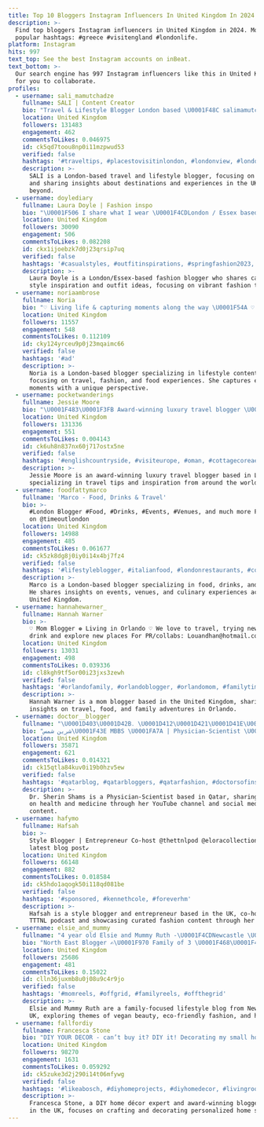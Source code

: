 ```yaml
---
title: Top 10 Bloggers Instagram Influencers In United Kingdom In 2024
description: >-
  Find top bloggers Instagram influencers in United Kingdom in 2024. Most
  popular hashtags: #greece #visitengland #londonlife.
platform: Instagram
hits: 997
text_top: See the best Instagram accounts on inBeat.
text_bottom: >-
  Our search engine has 997 Instagram influencers like this in United Kingdom
  for you to collaborate.
profiles:
  - username: sali_mamutchadze
    fullname: SALI | Content Creator
    bio: "Travel & Lifestyle Blogger London based \U0001F48C salimamutchadze@outlook.com"
    location: United Kingdom
    followers: 131483
    engagement: 462
    commentsToLikes: 0.046975
    id: ck5qd7toou8np0i11mzpwud53
    verified: false
    hashtags: '#traveltips, #placestovisitinlondon, #londonview, #londonspots'
    description: >-
      SALI is a London-based travel and lifestyle blogger, focusing on exploring
      and sharing insights about destinations and experiences in the UK and
      beyond.
  - username: doylediary
    fullname: Laura Doyle | Fashion inspo
    bio: "\U0001F506 I share what I wear \U0001F4CDLondon / Essex based fashion blogger \U0001F4E7 thedoylediary@gmail.com"
    location: United Kingdom
    followers: 30090
    engagement: 506
    commentsToLikes: 0.082208
    id: ckx1ijoebzk7d0j23qrsip7uq
    verified: false
    hashtags: '#casualstyles, #outfitinspirations, #springfashion2023, #colourfulstyle'
    description: >-
      Laura Doyle is a London/Essex-based fashion blogger who shares casual
      style inspiration and outfit ideas, focusing on vibrant fashion themes.
  - username: noriaambrose
    fullname: Noria
    bio: "♡ Living life & capturing moments along the way \U0001F54A ♡ Places + fashion + food + everyday life ♡ London Blogger \U0001F4ABCollabs: contactnoriaa@gmail.com \U0001F4CDLondon"
    location: United Kingdom
    followers: 11557
    engagement: 548
    commentsToLikes: 0.112109
    id: cky124yrceu9p0j23mqaimc66
    verified: false
    hashtags: '#ad'
    description: >-
      Noria is a London-based blogger specializing in lifestyle content,
      focusing on travel, fashion, and food experiences. She captures everyday
      moments with a unique perspective.
  - username: pocketwanderings
    fullname: Jessie Moore
    bio: "\U0001F483\U0001F3FB Award-winning luxury travel blogger \U0001F9F3 Follow for travel tips & inspiration \U0001F1EC\U0001F1E7 London-based \U0001F4E9 hello@pocketwanderings.com"
    location: United Kingdom
    followers: 131336
    engagement: 551
    commentsToLikes: 0.004143
    id: ck6uh8n837nx60j717ostx5ne
    verified: false
    hashtags: '#englishcountryside, #visiteurope, #oman, #cottagecoreaesthetic'
    description: >-
      Jessie Moore is an award-winning luxury travel blogger based in London,
      specializing in travel tips and inspiration from around the world.
  - username: foodfattymarco
    fullname: 'Marco - Food, Drinks & Travel'
    bio: >-
      #London Blogger #Food, #Drinks, #Events, #Venues, and much more Featured
      on @timeoutlondon
    location: United Kingdom
    followers: 14988
    engagement: 485
    commentsToLikes: 0.061677
    id: ck5zk8dg8j0iy0i14x4bj7fz4
    verified: false
    hashtags: '#lifestyleblogger, #italianfood, #londonrestaurants, #cocktails'
    description: >-
      Marco is a London-based blogger specializing in food, drinks, and travel.
      He shares insights on events, venues, and culinary experiences across the
      United Kingdom.
  - username: hannahewarner_
    fullname: Hannah Warner
    bio: >-
      ♡ Mom Blogger ❁ Living in Orlando ♡ We love to travel, trying new food and
      drink and explore new places For PR/collabs: Louandhan@hotmail.com
    location: United Kingdom
    followers: 13031
    engagement: 498
    commentsToLikes: 0.039336
    id: cl8kgh9tf5or00i23jxs3zewh
    verified: false
    hashtags: '#orlandofamily, #orlandoblogger, #orlandomom, #familytime'
    description: >-
      Hannah Warner is a mom blogger based in the United Kingdom, sharing
      insights on travel, food, and family adventures in Orlando.
  - username: doctor__blogger
    fullname: "\U0001D403\U0001D42B․ \U0001D412\U0001D421\U0001D41E\U0001D42B\U0001D422\U0001D427 \U0001D412\U0001D421\U0001D41A\U0001D426\U0001D42C \U0001F1F6\U0001F1E6"
    bio: "شرين شمس\U0001F43E MBBS \U0001FA7A | Physician-Scientist \U0001F469\U0001F3FB‍⚕️ \U0001F4CDQatar \U0001F1F6\U0001F1E6 Youtuber \U0001F3A5 : @ doctor blogger \U0001F4E7: doctorblogger94@gmail.com Watch my story on my youtube\U0001F447\U0001F3FB"
    location: United Kingdom
    followers: 35871
    engagement: 621
    commentsToLikes: 0.014321
    id: ck15qtla84kuv0i19b0hzv5ew
    verified: false
    hashtags: '#qatarblog, #qatarbloggers, #qatarfashion, #doctorsofinstagram'
    description: >-
      Dr. Sherin Shams is a Physician-Scientist based in Qatar, sharing insights
      on health and medicine through her YouTube channel and social media
      content.
  - username: hafymo
    fullname: Hafsah
    bio: >-
      Style Blogger | Entrepreneur Co-host @thettnlpod @eloracollection Read my
      latest blog post↙️
    location: United Kingdom
    followers: 66148
    engagement: 882
    commentsToLikes: 0.018584
    id: ck5hdo1aqogk50i118qd081be
    verified: false
    hashtags: '#sponsored, #kennethcole, #foreverhm'
    description: >-
      Hafsah is a style blogger and entrepreneur based in the UK, co-hosting the
      TTTNL podcast and showcasing curated fashion content through her blog.
  - username: elsie_and_mummy
    fullname: "4 year old Elsie and Mummy Ruth -\U0001F4CDNewcastle \U0001F1EC\U0001F1E7"
    bio: "North East Blogger ✍️\U0001F970 Family of 3 \U0001F468‍\U0001F469‍\U0001F467 Vegan Beauty & Food \U0001F484\U0001F9C1 Eco \U0001F331\U0001F30E Fashion \U0001F457\U0001F483 Home \U0001F3E1\U0001F970 DM/email to collab. \U0001F496\U0001F496\U0001F496 #northeastbloggers #ne1"
    location: United Kingdom
    followers: 25686
    engagement: 481
    commentsToLikes: 0.15022
    id: clln36juxmb8u0j08u9c4r9jo
    verified: false
    hashtags: '#momreels, #offgrid, #familyreels, #offthegrid'
    description: >-
      Elsie and Mummy Ruth are a family-focused lifestyle blog from Newcastle,
      UK, exploring themes of vegan beauty, eco-friendly fashion, and home life.
  - username: fallfordiy
    fullname: Francesca Stone
    bio: "DIY YOUR DECOR - can’t buy it? DIY it! Decorating my small home with crafts & DIY! Award winning blogger Check out my latest book!\U0001F447"
    location: United Kingdom
    followers: 98270
    engagement: 1631
    commentsToLikes: 0.059292
    id: ck5zuke3d2j290i14t06mfywg
    verified: false
    hashtags: '#likeabosch, #diyhomeprojects, #diyhomedecor, #livingroomdecor'
    description: >-
      Francesca Stone, a DIY home décor expert and award-winning blogger based
      in the UK, focuses on crafting and decorating personalized home spaces.
---
```


